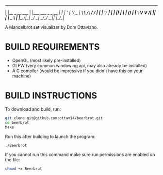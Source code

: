  _               _                           _   
| |__  _ __ ___ | |___      ___   _ _ __ ___| |_ 
| '_ \| '__/ _ \| __\ \ /\ / / | | | '__/ __| __|
| |_) | | | (_) | |_ \ V  V /| |_| | |  \__ \ |_ 
|_.__/|_|  \___/ \__| \_/\_/  \__,_|_|  |___/\__|


A Mandelbrot set visualizer by Dom Ottaviano.

# BUILD REQUIREMENTS

 - OpenGL (most likely pre-installed)
 - GLFW (very common windowing api, may also already be installed)
 - A C compiler (would be impressive if you didn't have this on your machine)

# BUILD INSTRUCTIONS

To download and build, run:

```bash
git clone git@github.com:ottav14/beerbrot.git
cd beerbrot
Make
```

Run this after building to launch the program:

```bash
./Beerbrot
```

If you cannot run this command make sure run permissions are enabled on the file:

```bash
chmod +x Beerbrot
```


                                                     
                                                 
